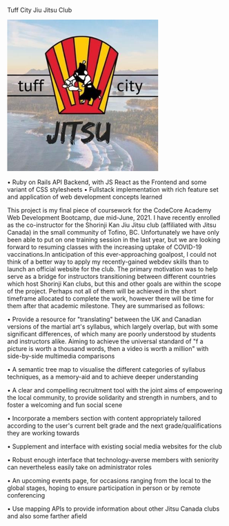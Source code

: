 Tuff City Jiu Jitsu Club

<img src="/src/img/45726016_249488879054810_1916338949194776576_n.jpg" width="350" title="hover text">

• Ruby on Rails API Backend, with JS React as the Frontend and some variant of CSS stylesheets
• Fullstack implementation with rich feature set and application of web development concepts learned

This project is my final piece of coursework for the CodeCore Academy Web Development Bootcamp, due mid-June, 2021. I have recently enrolled as the co-instructor for the Shorinji Kan Jiu Jitsu club (affiliated with Jitsu Canada) in the small community of Tofino, BC. Unfortunately we have only been able to put on one training session in the last year, but we are looking forward to resuming classes with the increasing uptake of COVID-19 vaccinations.In anticipation of this ever-approaching goalpost, I could not think of a better way to apply my recently-gained webdev skills than to launch an official website for the club. The primary motivation was to help serve as a bridge for instructors transitioning between different countries which host Shorinji Kan clubs, but this and other goals are within the scope of the project. Perhaps not all of them will be achieved in the short timeframe allocated to complete the work, however there will be time for them after that academic milestone. They are summarised as follows:

• Provide a resource for "translating" between the UK and Canadian versions of the martial art's syllabus, which largely overlap, but with some significant differences, of which many are poorly understood by students and instructors alike. Aiming to achieve the universal standard of "f a picture is worth a thousand words, then a video is worth a million" with side-by-side multimedia comparisons

• A semantic tree map to visualise the different categories of syllabus techniques, as a memory-aid and to achieve deeper understanding

• A clear and compelling recruitment tool with the joint aims of empowering the local community, to provide solidarity and strength in numbers, and to foster a welcoming and fun social scene

• Incorporate a members section with content appropriately tailored according to the user's current belt grade and the next grade/qualifications they are working towards

• Supplement and interface with existing social media websites for the club

• Robust enough interface that technology-averse members with seniority can nevertheless easily take on administrator roles

• An upcoming events page, for occasions ranging from the local to the global stages, hoping to ensure participation in person or by remote conferencing

• Use mapping APIs to provide information about other Jitsu Canada clubs and also some farther afield



